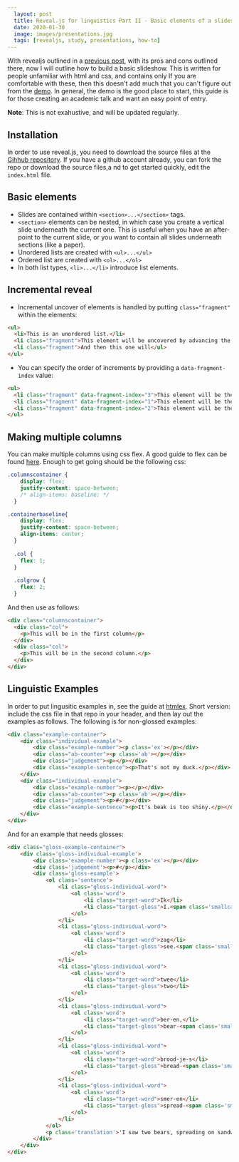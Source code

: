 ```yaml
---
  layout: post
  title: Reveal.js for linguistics Part II - Basic elements of a slideshow
  date: 2020-01-30
  image: images/presentations.jpg
  tags: [revealjs, study, presentations, how-to]
---
```


With revealjs outlined in a [previous post](/2020/01/11/revealjs-for-linguistics-part-2-basic-presentations/), with its pros and cons outlined there, now I will outline how to build a basic slideshow.
This is written for people unfamiliar with html and css, and contains only 
If you are comfortable with these, then this doesn't add much that you can't figure out from the [demo](https://revealjs.com/#/).
In general, the demo is the good place to start, this guide is for those creating an academic talk and want an easy point of entry.

**Note**: This is not exahustive, and will be updated regularly.

## Installation

In order to use reveal.js, you need to download the source files at the [Gihhub repository](https://github.com/hakimel/reveal.js/).
If you have a github account already, you can fork the repo or download the source files,a nd to get started quickly, edit the `index.html` file.

## Basic elements

- Slides are contained within `<section>...</section>` tags.
- `<section>` elements can be nested, in which case you create a vertical slide underneath the current one. This is useful when you have an after-point to the current slide, or you want to contain all slides underneath sections (like a paper).
- Unordered lists are created with `<ul>...</ul>`
- Ordered list are created with `<ol>...</ol>`
- In both list types, `<li>...</li>` introduce list elements.

## Incremental reveal

- Incremental uncover of elements is handled by putting `class="fragment"` within the elements:

```html
<ul>
  <li>This is an unordered list.</li>
  <li class="fragment">This element will be uncovered by advancing the presentation</li>
  <li class="fragment">And then this one will</ul>
</ul>
```

- You can specify the order of increments by providing a `data-fragment-index` value:

```html
<ul>
  <li class="fragment" data-fragment-index="3">This element will be the third uncovered.</li>
  <li class="fragment" data-fragment-index="1">This element will be the first uncovered.</li>
  <li class="fragment" data-fragment-index="2">This element will be the second uncovered.</ul>
</ul>
```

## Making multiple columns

You can make multiple columns using css flex.
A good guide to flex can be found [here](https://css-tricks.com/snippets/css/a-guide-to-flexbox/).
Enough to get going should be the following css:

```css
.columnscontainer {
    display: flex;
    justify-content: space-between;
    /* align-items: baseline; */
  }

.containerbaseline{
    display: flex;
    justify-content: space-between;
    align-items: center;
  }
  
  .col {
    flex: 1;
  }
  
  .colgrow {
    flex: 2;
  }
```

And then use as follows:

```html
<div class="columnscontainer">
  <div class="col">
    <p>This will be in the first column</p>
  </div>
  <div class="col">
    <p>This will be in the second column.</p>
  </div>
</div>
```

## Linguistic Examples

In order to put lingusitic examples in, see the guide at [htmlex](https://github.com/pwsmith/htmlex).
Short version: include the css file in that repo in your header, and then lay out the examples as follows.
The following is for non-glossed examples:

```html
<div class="example-container">
    <div class="individual-example">
        <div class="example-number"><p class='ex'></p></div>
        <div class="ab-counter"><p class='ab'></p></div>
        <div class="judgement"><p></p></div>
        <div class="example-sentence"><p>That's not my duck.</p></div>
    </div>
    <div class="individual-example">
        <div class="example-number"><p></p></div>
        <div class="ab-counter"><p class='ab'></p></div>
        <div class="judgement"><p>#</p></div>
        <div class="example-sentence"><p>It's beak is too shiny.</p></div>
    </div>
</div>
```

And for an example that needs glosses:

```html
<div class="gloss-example-container">
    <div class='gloss-individual-example'>
        <div class='example-number'><p class='ex'></p></div>
        <div class='judgement'><p>#</p></div>
        <div class='gloss-example'>
            <ol class='sentence'>
                <li class="gloss-individual-word">
                    <ol class='word'>
                        <li class="target-word">Ik</li>
                        <li class="target-gloss">I.<span class='smallcaps'>nom</span></li>
                    </ol>
                </li>
                <li class="gloss-individual-word">
                    <ol class='word'>
                        <li class="target-word">zag</li>
                        <li class="target-gloss">see.<span class='smallcaps'>past</span></li>
                    </ol>
                </li>
                <li class="gloss-individual-word">
                    <ol class='word'>
                        <li class="target-word">twee</li>
                        <li class="target-gloss">two</li>
                    </ol>
                </li>
                <li class="gloss-individual-word">
                    <ol class='word'>
                        <li class="target-word">ber-en,</li>
                        <li class="target-gloss">bear-<span class='smallcaps'>pl</span></li>
                    </ol>
                </li>
                <li class="gloss-individual-word">
                    <ol class='word'>
                        <li class="target-word">brood-je-s</li>
                        <li class="target-gloss">bread-<span class='smallcaps'>dim-pl</span></li>
                    </ol>
                </li>
                <li class="gloss-individual-word">
                    <ol class='word'>
                        <li class="target-word">smer-en</li>
                        <li class="target-gloss">spread-<span class='smallcaps'>inf</span></li>
                    </ol>
                </li>
            </ol>
            <p class='translation'>'I saw two bears, spreading on sandwiches.'</p>
        </div>
    </div>
</div>
```